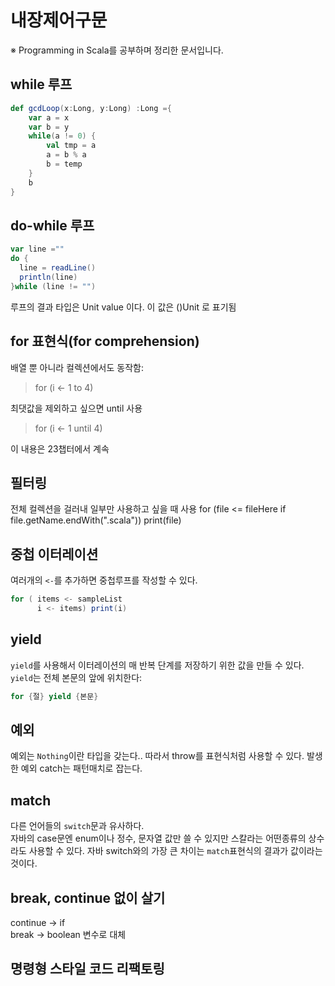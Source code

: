 # 내장제어구문
※ Programming in Scala를 공부하며 정리한 문서입니다.
## while 루프
```scala
def gcdLoop(x:Long, y:Long) :Long ={
    var a = x
    var b = y
    while(a != 0) {
        val tmp = a
        a = b % a
        b = temp
    }
    b
}
```

## do-while 루프
```scala
var line =""
do {
  line = readLine()
  println(line) 
}while (line != "")
```
루프의 결과 타입은 Unit value 이다.
이 값은 ()Unit 로 표기됨

## for 표현식(for comprehension)
배열 뿐 아니라 컬렉션에서도 동작함:
> for (i <- 1 to 4)

최댓값을 제외하고 싶으면 until 사용
> for (i <- 1 until 4)

이 내용은 23챕터에서 계속

## 필터링
전체 컬렉션을 걸러내 일부만 사용하고 싶을 때 사용
for (file <= fileHere if file.getName.endWith(".scala")) 
  print(file)

## 중첩 이터레이션
여러개의 `<-`를 추가하면 중첩루프를 작성할 수 있다.
```scala
for ( items <- sampleList
      i <- items) print(i)
```

## yield
`yield`를 사용해서 이터레이션의 매 반복 단계를 저장하기 위한 값을 만들 수 있다.
`yield`는 전체 본문의 앞에 위치한다:
```scala
for {절} yield {본문}
```

## 예외
예외는 `Nothing`이란 타입을 갖는다.. 따라서 throw를 표현식처럼 사용할 수 있다.
발생한 예외 catch는 패턴매치로 잡는다.

## match
다른 언어들의 `switch`문과 유사하다.  
자바의 case문엔 enum이나 정수, 문자열 값만 쓸 수 있지만 스칼라는 어떤종류의 상수라도 사용할 수 있다. 
자바 switch와의 가장 큰 차이는 `match`표현식의 결과가 값이라는 것이다.

## break, continue 없이 살기
continue -> if  
break -> boolean 변수로 대체

## 명령형 스타일 코드 리팩토링

